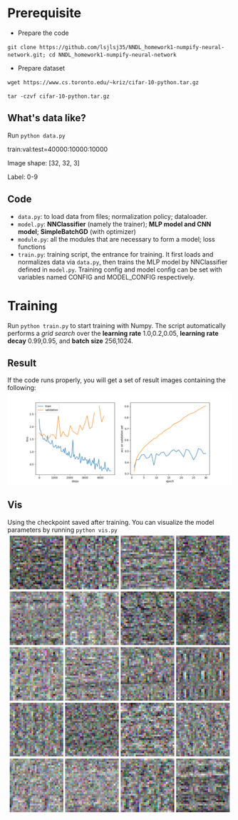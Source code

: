 # Prerequisite
- Prepare the code
  
`git clone https://github.com/lsjlsj35/NNDL_homework1-numpify-neural-network.git; cd NNDL_homework1-numpify-neural-network`
- Prepare dataset
  
`wget https://www.cs.toronto.edu/~kriz/cifar-10-python.tar.gz`

`tar -czvf cifar-10-python.tar.gz`

## What's data like?
Run `python data.py`

train\:val\:test=40000\:10000\:10000

Image shape: \[32, 32, 3\]

Label: 0-9

## Code
- `data.py`: to load data from files; normalization policy; dataloader.
- `model.py`: **NNClassifier** (namely the trainer); **MLP model and CNN model**; **SimpleBatchGD** (with optimizer)
- `module.py`: all the modules that are necessary to form a model; loss functions
- `train.py`: training script, the entrance for training. It first loads and normalizes data via `data.py`, then trains the MLP model by NNClassifier defined in `model.py`. Training config and model config can be set with variables named CONFIG and MODEL_CONFIG respectively.

# Training
Run `python train.py` to start training with Numpy. The script automatically performs a *grid search* over the **learning rate** 1.0,0.2,0.05, **learning rate decay** 0.99,0.95, and **batch size** 256,1024.

## Result
If the code runs properly, you will get a set of result images containing the following:
![Training Results](result/mlp_3.png)

## Vis
Using the checkpoint saved after training. You can visualize the model parameters by running `python vis.py`
![Vis](RAND_VIS_PARAM.png)
